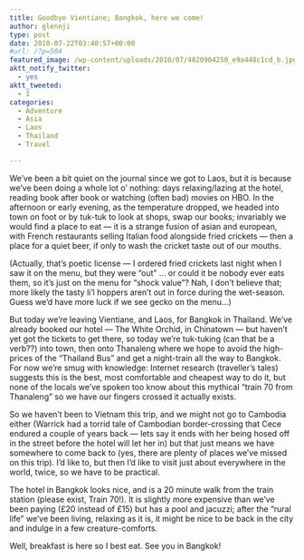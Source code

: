 ```yaml
---
title: Goodbye Vientiane; Bangkok, here we come!
author: glennji
type: post
date: 2010-07-22T03:40:57+00:00
#url: /?p=504
featured_image: /wp-content/uploads/2010/07/4820904250_e9a448c1cd_b.jpg
aktt_notify_twitter:
  - yes
aktt_tweeted:
  - 1
categories:
  - Adventure
  - Asia
  - Laos
  - Thailand
  - Travel

---
```

We&#8217;ve been a bit quiet on the journal since we got to Laos, but it is because we&#8217;ve been doing a whole lot o&#8217; nothing: days relaxing/lazing at the hotel, reading book after book or watching (often bad) movies on HBO. In the afternoon or early evening, as the temperature dropped, we headed into town on foot or by tuk-tuk to look at shops, swap our books; invariably we would find a place to eat &#8212; it is a strange fusion of asian and european, with French restaurants selling Italian food alongside fried crickets &#8212; then a place for a quiet beer, if only to wash the cricket taste out of our mouths.
  
(Actually, that&#8217;s poetic license &#8212; I ordered fried crickets last night when I saw it on the menu, but they were &#8220;out&#8221; &#8230; or could it be nobody ever eats them, so it&#8217;s just on the menu for &#8220;shock value&#8221;? Nah, I don&#8217;t believe that; more likely the tasty li&#8217;l hoppers aren&#8217;t out in force during the wet-season. Guess we&#8217;d have more luck if we see gecko on the menu&#8230;)
  
But today we&#8217;re leaving Vientiane, and Laos, for Bangkok in Thailand. We&#8217;ve already booked our hotel &#8212; The White Orchid, in Chinatown &#8212; but haven&#8217;t yet got the tickets to get there, so today we&#8217;re tuk-tuking (can that be a verb??) into town, then onto Thanaleng where we hope to avoid the high-prices of the &#8220;Thailand Bus&#8221; and get a night-train all the way to Bangkok. For now we&#8217;re smug with knowledge: Internet research (traveller&#8217;s tales) suggests this is the best, most comfortable and cheapest way to do it, but none of the locals we&#8217;ve spoken too know about this mythical &#8220;train 70 from Thanaleng&#8221; so we have our fingers crossed it actually exists.
  
So we haven&#8217;t been to Vietnam this trip, and we might not go to Cambodia either (Warrick had a torrid tale of Cambodian border-crossing that Cece endured a couple of years back &#8212; lets say it ends with her being hosed off in the street before the hotel will let her in) but that just means we have somewhere to come back to (yes, there are plenty of places we&#8217;ve missed on this trip). I&#8217;d like to, but then I&#8217;d like to visit just about everywhere in the world, twice, so we have to be practical.
  
The hotel in Bangkok looks nice, and is a 20 minute walk from the train station (please exist, Train 70!). It is slightly more expensive than we&#8217;ve been paying (£20 instead of £15) but has a pool and jacuzzi; after the &#8220;rural life&#8221; we&#8217;ve been living, relaxing as it is, it might be nice to be back in the city and indulge in a few creature-comforts.
  
Well, breakfast is here so I best eat. See you in Bangkok!
